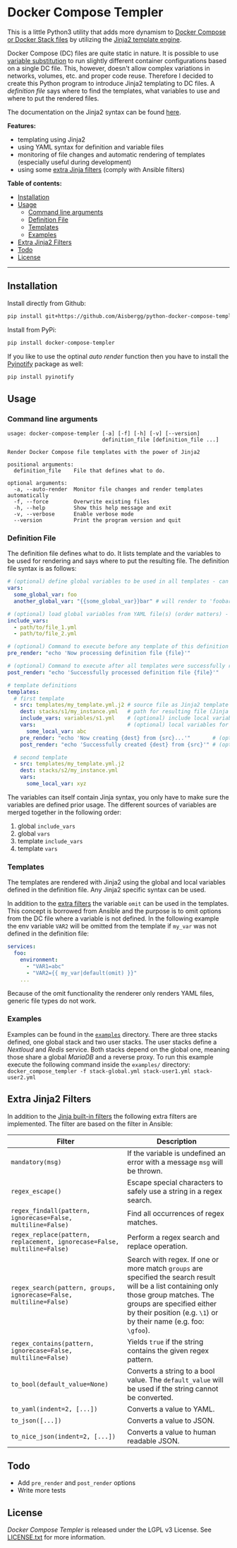 # Docker Compose Templer

This is a little Python3 utility that adds more dynamism to [Docker Compose or Docker Stack files](https://docs.docker.com/compose/compose-file/) by utilizing the [Jinja2 template engine](http://jinja.pocoo.org/).

Docker Compose (DC) files are quite static in nature. It is possible to use [variable substitution](https://docs.docker.com/compose/compose-file/#variable-substitution) to run slightly different container configurations based on a single DC file. This, however, doesn't allow complex variations in networks, volumes, etc. and proper code reuse. Therefore I decided to create this Python program to introduce Jinja2 templating to DC files. A _definition file_ says where to find the templates, what variables to use and where to put the rendered files.

The documentation on the Jinja2 syntax can be found [here](http://jinja.pocoo.org/docs/dev/templates/).

**Features:**

* templating using Jinja2
* using YAML syntax for definition and variable files
* monitoring of file changes and automatic rendering of templates (especially useful during development)
* using some [extra Jinja filters](#extra-jinja2-filters) (comply with Ansible filters)

**Table of contents:**

* [Installation](#installation)
* [Usage](#usage)
  * [Command line arguments](#command-line-arguments)
  * [Definition File](#definition-file)
  * [Templates](#templates)
  * [Examples](#examples)
* [Extra Jinja2 Filters](#extra-jinja2-filters)
* [Todo](#todo)
* [License](#license)

---

## Installation

Install directly from Github:

```sh
pip install git+https://github.com/Aisbergg/python-docker-compose-templer@v1.1.0
```

Install from PyPi:

```sh
pip install docker-compose-templer
```

If you like to use the optinal _auto render_ function then you have to install the [Pyinotify](https://github.com/seb-m/pyinotify) package as well:

```sh
pip install pyinotify
```

## Usage

### Command line arguments

```text
usage: docker-compose-templer [-a] [-f] [-h] [-v] [--version]
                              definition_file [definition_file ...]

Render Docker Compose file templates with the power of Jinja2

positional arguments:
  definition_file    File that defines what to do.

optional arguments:
  -a, --auto-render  Monitor file changes and render templates automatically
  -f, --force        Overwrite existing files
  -h, --help         Show this help message and exit
  -v, --verbose      Enable verbose mode
  --version          Print the program version and quit
```

### Definition File

The definition file defines what to do. It lists template and the variables to be used for rendering and says where to put the resulting file. The definition file syntax is as follows:

```yaml
# (optional) define global variables to be used in all templates - can contain Jinja syntax
vars:
  some_global_var: foo
  another_global_var: "{{some_global_var}}bar" # will render to 'foobar'

# (optional) load global variables from YAML file(s) (order matters) - can contain Jinja syntax
include_vars:
  - path/to/file_1.yml
  - path/to/file_2.yml

# (optional) Command to execute before any template of this definition file is rendered
pre_render: "echo 'Now processing definition file {file}'"

# (optional) Command to execute after all templates were successfully rendered
post_render: "echo 'Successfully processed definition file {file}'"

# template definitions
templates:
  # first template
  - src: templates/my_template.yml.j2 # source file as Jinja2 template (Jinja syntax can be used on path)
    dest: stacks/s1/my_instance.yml   # path for resulting file (Jinja syntax can be used on path)
    include_vars: variables/s1.yml    # (optional) include local variables from YAML file(s)
    vars:                             # (optional) local variables for this template
      some_local_var: abc
    pre_render: "echo 'Now creating {dest} from {src}...'"       # (optional) Command to execute before rendering this template
    post_render: "echo 'Successfully created {dest} from {src}'" # (optional) Command to execute after rendering this template

  # second template
  - src: templates/my_template.yml.j2
    dest: stacks/s2/my_instance.yml
    vars:
      some_local_var: xyz
```

The variables can itself contain Jinja syntax, you only have to make sure the variables are defined prior usage. The different sources of variables are merged together in the following order:

1. global `include_vars`
2. global `vars`
3. template `include_vars`
4. template `vars`

### Templates

The templates are rendered with Jinja2 using the global and local variables defined in the definition file. Any Jinja2 specific syntax can be used.

In addition to the [extra filters](#extra-jinja2-filters) the variable `omit` can be used in the templates. This concept is borrowed from Ansible and the purpose is to omit options from the DC file where a variable is not defined. In the following example the env variable `VAR2` will be omitted from the template if `my_var` was not defined in the definition file:

```yaml
services:
  foo:
    environment:
      - "VAR1=abc"
      - "VAR2={{ my_var|default(omit) }}"
    ...
```

Because of the omit functionality the renderer only renders YAML files, generic file types do not work.

### Examples

Examples can be found in the [`examples`](examples) directory. There are three stacks defined, one global stack and two user stacks. The user stacks define a _Nextloud_ and _Redis_ service. Both stacks depend on the global one, meaning those share a global _MariaDB_ and a reverse proxy. To run this example execute the following command inside the `examples/` directory: `docker_compose_templer -f stack-global.yml stack-user1.yml stack-user2.yml`

## Extra Jinja2 Filters

In addition to the [Jinja built-in filters](http://jinja.pocoo.org/docs/latest/templates/#builtin-filters) the following extra filters are implemented. The filter are based on the filter in Ansible:

Filter                                                                   | Description
-------------------------------------------------------------------------|-----------------------------------------------------------------------------------------------------------------------------------------------------------------------------------------------------------------------------------------
`mandatory(msg)`                                                         | If the variable is undefined an error with a message `msg` will be thrown.
`regex_escape()`                                                         | Escape special characters to safely use a string in a regex search.
`regex_findall(pattern, ignorecase=False, multiline=False)`              | Find all occurrences of regex matches.
`regex_replace(pattern, replacement, ignorecase=False, multiline=False)` | Perform a regex search and replace operation.
`regex_search(pattern, groups, ignorecase=False, multiline=False)`       | Search with regex. If one or more match `groups` are specified the search result will be a list containing only those group matches. The groups are specified either by their position (e.g. `\1`) or by their name (e.g. foo: `\gfoo`).
`regex_contains(pattern, ignorecase=False, multiline=False)`             | Yields `true` if the string contains the given regex pattern.
`to_bool(default_value=None)`                                            | Converts a string to a bool value. The `default_value` will be used if the string cannot be converted.
`to_yaml(indent=2, [...])`                                               | Converts a value to YAML.
`to_json([...])`                                                         | Converts a value to JSON.
`to_nice_json(indent=2, [...])`                                          | Converts a value to human readable JSON.

## Todo

* Add `pre_render` and `post_render` options
* Write more tests

## License

_Docker Compose Templer_ is released under the LGPL v3 License. See [LICENSE.txt](LICENSE.txt) for more information.
